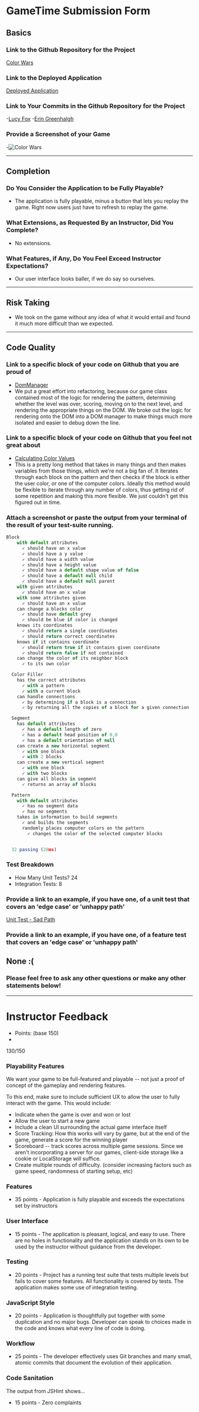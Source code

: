 # GameTime Submission Form

## Basics

### Link to the Github Repository for the Project
[Color Wars](https://github.com/lucyfox4131/color-wars)

### Link to the Deployed Application
[Deployed Application](https://lucyfox4131.github.io/color-wars/)

### Link to Your Commits in the Github Repository for the Project
-[Lucy Fox](https://github.com/lucyfox4131/color-wars/commits?author=lucyfox4131)
-[Erin Greenhalgh](https://github.com/lucyfox4131/color-wars/commits?author=ErinGreenhalgh)

### Provide a Screenshot of your Game
-![Color Wars](http://g.recordit.co/QtXL7hYGHU.gif)

---

## Completion

### Do You Consider the Application to be Fully Playable?
 - The application is fully playable, minus a button that lets you replay the game. Right now users just have to refresh to replay the game.

### What Extensions, as Requested By an Instructor, Did You Complete?
- No extensions.

### What Features, if Any, Do You Feel Exceed Instructor Expectations?
- Our user interface looks baller, if we do say so ourselves.

----

## Risk Taking
- We took on the game without any idea of what it would entail and found it much more difficult than we expected.

----

## Code Quality

### Link to a specific block of your code on Github that you are proud of
- [DomManager](https://github.com/lucyfox4131/color-wars/blob/master/lib/dom_manager.js)
- We put a great effort into refactoring, because our game class contained most of the logic for rendering the pattern, determining whether the level was over, scoring, moving on to the next level, and rendering the appropriate things on the DOM. We broke out the logic for rendering onto the DOM into a DOM manager to make things much more isolated and easier to debug down the line.

### Link to a specific block of your code on Github that you feel not great about
- [Calculating Color Values](https://github.com/lucyfox4131/color-wars/blob/995130e2b36965c2db7330fa937f241c11c11d64/lib/color_filler.js#L72-L89)
- This is a pretty long method that takes in many things and then makes variables from those things, which we're not a big fan of. It iterates through each block on the pattern and then checks if the block is either the user color, or one of the computer colors. Ideally this method would be flexible to iterate through any number of colors, thus getting rid of some repetition and making this more flexible. We just couldn't get this figured out in time.

### Attach a screenshot or paste the output from your terminal of the result of your test-suite running.
``` javascript
Block
    with default attributes
      ✓ should have an x value
      ✓ should have a y value
      ✓ should have a width value
      ✓ should have a height value
      ✓ should have a default shape value of false
      ✓ should have a default null child
      ✓ should have a default null parent
    with given attributes
      ✓ should have an x value
    with some attributes given
      ✓ should have an x value
    can change a blocks color
      ✓ should have default grey
      ✓ should be blue if color is changed
    knows its coordinates
      ✓ should return a single coordinates
      ✓ should return correct coordinates
    knows if it contains coordinate
      ✓ should return true if it contains given coordinate
      ✓ should return false if not contained
    can change the color of its neighbor block
      ✓ to its own color

  Color Filler
    has the correct attributes
      ✓ with a pattern
      ✓ with a current block
    can handle connections
      ✓ by determining if a block is a connection
      ✓ by returning all the copies of a block for a given connection

  Segment
    has default attributes
      ✓ has a default length of zero
      ✓ has a default head position of 0,0
      ✓ has a default orientation of null
    can create a new horizontal segment
      ✓ with one block
      ✓ with 2 blocks
    can create a new vertical segment
      ✓ with one block
      ✓ with two blocks
    can give all blocks in segment
      ✓ returns an array of blocks

  Pattern
    with default attributes
      ✓ has no segment data
      ✓ has no segments
    takes in information to build segments
      ✓ and builds the segments
      randomly places computer colors on the pattern
        ✓ changes the color of the selected computer blocks


  32 passing (28ms)

```

### Test Breakdown
- How Many Unit Tests? 24
- Integration Tests: 8

### Provide a link to an example, if you have one, of a unit test that covers an 'edge case' or 'unhappy path'
[Unit Test - Sad Path](https://github.com/lucyfox4131/color-wars/blob/995130e2b36965c2db7330fa937f241c11c11d64/test/block_test.js#L98-L103)

### Provide a link to an example, if you have one, of a feature test that covers an 'edge case' or 'unhappy path'
None :(
-----

### Please feel free to ask any other questions or make any other statements below!

-----

# Instructor Feedback

- Points: (base 150)
-
130/150

### Playability Features

We want your game to be full-featured and playable -- not just a proof of concept of the gameplay and rendering features.

To this end, make sure to include sufficient UX to allow the user to fully interact with the game. This would include:

- Indicate when the game is over and won or lost
- Allow the user to start a new game
- Include a clean UI surrounding the actual game interface itself
- Score Tracking: How this works will vary by game, but at the end of the game, generate a score for the winning player
- Scoreboard -- track scores across multiple game sessions. Since we aren't incorporating a server for our games, client-side storage like a cookie or LocalStorage will suffice.
- Create multiple rounds of difficulty. (consider increasing factors such as game speed, randomness of starting setup, etc)

### Features

* 35 points - Application is fully playable and exceeds the expectations set by instructors

### User Interface

* 15 points - The application is pleasant, logical, and easy to use. There are no holes in functionality and the application stands on its own to be used by the instructor without guidance from the developer.

### Testing

* 20 points - Project has a running test suite that tests multiple levels but fails to cover some features. All functionality is covered by tests. The application makes some use of integration testing.

### JavaScript Style

* 20 points - Application is thoughtfully put together with some duplication and no major bugs. Developer can speak to choices made in the code and knows what every line of code is doing.

### Workflow

* 25 points - The developer effectively uses Git branches and many small, atomic commits that document the evolution of their application.

### Code Sanitation

The output from JSHint shows…

* 15 points - Zero complaints
